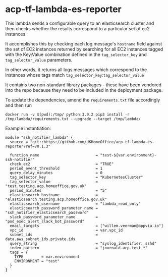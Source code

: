 # acp-tf-lambda-es-reporter

This lambda sends a configurable query to an elasticsearch cluster and then checks whether the results correspond to a particular set of ec2 instances.

It accomplishes this by checking each log message's `hostname` field against the set of EC2 instances returned by searching for all EC2 instances tagged with the Key:Value combination defined in the `tag_selector_key` and `tag_selector_value` parameters.

In other words, it returns all logs messages which correspond to the instances whose tags match `tag_selector_key`:`tag_selector_value` 

It contains two non-standard library packages - these have been vendored into the repo because they need to be included in the deployment package.

To update the dependencies, amend the `requirements.txt` file accordingly and then run

```
docker run -v $(pwd):/tmp/ python:3.9.2 pip3 install -r /tmp/lambda/requirements.txt --upgrade --target /tmp/lambda/
```

Example instantiation:

```
module "ssh_notifier_lambda" {
  source = "git::https://github.com/UKHomeOffice/acp-tf-lambda-es-reporter?ref=v0.1.3"

  function_name                         = "test-${var.environment}-ssh-notifier"
  check_ec2                             = "TRUE"
  period_event_threshold                = 1
  query_delay_minutes                   = 0
  tag_selector_key                      = "KubernetesCluster"
  tag_selector_value                    = "test.testing.acp.homeoffice.gov.uk"
  period_minutes                        = "5"
  elasticsearch_hostname                = "elasticsearch.testing.acp.homeoffice.gov.uk"
  elasticsearch_username                = "lambda_read_only"
  elasticsearch_password_parameter_name = "ssh_notifier_elasticsearch_password"
  slack_password_parameter_name         = "pod_exec_alert_slack_bot_password"
  email_targets                         = ["willem.veerman@appvia.io"]
  vpc_id                                = var.vpc_id
  subnet_ids                            = data.aws_subnet_ids.private.ids
  query_string                          = "syslog_identifier: sshd"
  index_pattern                         = "journald-acp-test-*"
  tags = {
    TYPE        = var.environment
    ENVIRONMENT = "test"
  }
}

```
